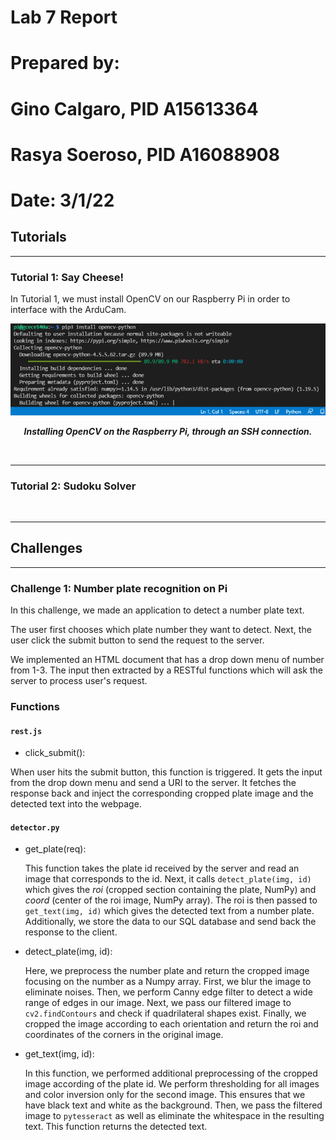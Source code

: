 # Lab 7 Report

# Prepared by: 
# Gino Calgaro, PID A15613364
# Rasya Soeroso, PID A16088908

# Date: 3/1/22

## Tutorials

<hr>

### Tutorial 1: Say Cheese!
    
In Tutorial 1, we must install OpenCV on our Raspberry Pi in order to interface with the ArduCam.

<p align="center">
  <img src="https://github.com/rsoeroso/ECE140A/blob/main/Lab7/screenshots/tut1/cvinstall.png?raw=true" />
</p>

<p align="center"> <b><i>Installing OpenCV on the Raspberry Pi, through an SSH connection.</i></b> </p>



<br>

<hr>

### Tutorial 2: Sudoku Solver


<p align="center">
  <img src="" />
</p>

<p align="center"> <b><i></i></b> </p>


<hr>

## Challenges

<hr>

### Challenge 1: Number plate recognition on Pi

In this challenge, we made an application to detect a number plate text. 

The user first chooses which plate number they want to detect. Next, the user click the submit button to send the request to the server. 

We implemented an HTML document that has a drop down menu of number from 1-3. The input then extracted by a RESTful functions which will ask the server to process user's request.

### Functions

#### ```rest.js```

- click_submit():

When user hits the submit button, this function is triggered. It gets the input from the drop down menu and send a URI to the server. It fetches the response back and inject the corresponding cropped plate image and the detected text into the webpage. 

#### ```detector.py```

- get_plate(req):

  This function takes the plate id received by the server and read an image that corresponds to the id. Next, it calls ```detect_plate(img, id)``` which gives the _roi_ (cropped section containing the plate, NumPy) and _coord_ (center of the roi image, NumPy array). The roi is then passed to ```get_text(img, id)``` which gives the detected text from a number plate. Additionally, we store the data to our SQL database and send back the response to the client. 

- detect_plate(img, id):

  Here, we preprocess the number plate and return the cropped image focusing on the number as a Numpy array. First, we blur the image to eliminate noises. Then, we perform Canny edge filter to detect a wide range of edges in our image. Next, we pass our filtered image to ```cv2.findContours``` and check if quadrilateral shapes exist. Finally, we cropped the image according to each orientation and return the roi and coordinates of the corners in the original image. 

- get_text(img, id):

  In this function, we performed additional preprocessing of the cropped image according of the plate id. We perform thresholding for all images and color inversion only for the second image. This ensures that we have black text and white as the background. Then, we pass the filtered image to ```pytesseract``` as well as eliminate the whitespace in the resulting text. This function returns the detected text.
  
<p align="center">
  <img src="" />
</p>

<p align="center"> <b><i></i></b> </p>

